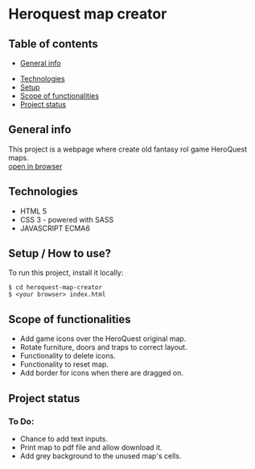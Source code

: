 # Heroquest map creator

## Table of contents
* [General info](#general-info)
<!-- * [Illustrations](#Illustrations) -->
* [Technologies](#technologies)
* [Setup](#setup)
* [Scope of functionalities ](#Scope-of-functionalities )
* [Project status](#Project-status)
<!-- * [Sources](#Sources) -->
<!-- * [Other information](#Other-information) -->

## General info
This project is a webpage where create old fantasy rol game HeroQuest maps.   
[open in browser](https://ulldecorb.github.io/heroquest-map-creator/)

## Technologies
* HTML 5
* CSS 3 - powered with SASS
* JAVASCRIPT ECMA6

## Setup / How to use?
To run this project, install it locally:

```
$ cd heroquest-map-creator
$ <your browser> index.html
```

## Scope of functionalities
- Add game icons over the HeroQuest original map.  
- Rotate furniture, doors and traps to correct layout.  
- Functionality to delete icons.  
- Functionality to reset map.  
- Add border for icons when there are dragged on.  

## Project status
### To Do:
- Chance to add text inputs.  
- Print map to pdf file and allow download it.  
- Add grey background to the unused map's cells. 
	

<!-- 
## Sources
Documentation basically consulted on this couple of websites:
- https://www.w3schools.com/html/html5_draganddrop.asp   
- 

## Table of contents
* [General info](#general-info)
* [Technologies](#technologies)
* [Setup](#setup)
* [Illustrations](#Illustrations)
* [Scope of functionalities ](#Scope-of-functionalities )
* [Examples of use](#Examples-of-use)
* [Project status](#Project-status)
* [Sources](#Sources)
* [Other information](#Other-information)



## Illustrations
![under construction](https://img.freepik.com/vector-gratis/signo-industrial-construccion-fondo-rayado-linea-negra-amarilla_97458-151.jpg?size=626&ext=jpg)

## Scope of functionalities 
### Features


#### To Do:
* Easily UI navigation.
* Comfortable UX.

## Examples of use
### Code Examples
To generate lorem ipsum use special shortcode: `put-your-code-here`
